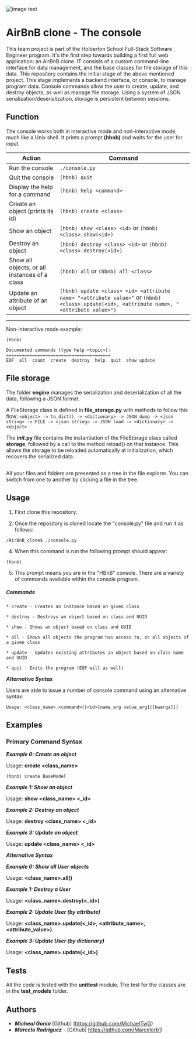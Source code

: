 ![image text](https://user-images.githubusercontent.com/105667144/196003373-c103b426-3eb8-418b-827b-c4a12c81745d.png)

#  AirBnB clone - The console



This team project is part of the Holberton School Full-Stack Software Engineer program. It's the first step towards building a first full web application: an AirBnB clone. IT consists of a custom command-line interface for data management, and the base classes for the storage of this data.
This repository contains the initial stage of the above mentioned project. This stage implements a backend interface, or console, to manage program data. Console commands allow the user to create, update, and destroy objects, as well as manage file storage. Using a system of JSON serialization/deserialization, storage is persistent between sessions.


## Function

The console works both in interactive mode and non-interactive mode, much like a Unix shell. It prints a prompt **(hbnb)** and waits for the user for input.

| Action | Command |
|--------------|------|
| Run the console |```./console.py```|
| Quit the console | ```(hbnb) quit``` |
| Display the help for a command | ```(hbnb) help <command>``` |
| Create an object (prints its id)|```(hbnb) create <class>``` |
| Show an object | `(hbnb) show <class> <id>` or `(hbnb) <class>.show(<id>)` |
| Destroy an object | `(hbnb) destroy <class> <id>` or `(hbnb) <class>.destroy(<id>)` |
| Show all objects, or all instances of a class | `(hbnb) all` or `(hbnb) all <class>` |
| Update an attribute of an object | `(hbnb) update <class> <id> <attribute name> "<attribute value>"` or `(hbnb) <class>.update(<id>, <attribute name>, "<attribute value>")` |
___________________________________________________________________

Non-interactive mode example:

```$ echo "help" | ./console.py
(hbnb)

Documented commands (type help <topic>):
========================================
EOF  all  count  create  destroy  help  quit  show update
```

## File storage

The folder  **engine** manages the serialization and deserialization of all the data, following a JSON format.

A FileStorage class is defined in  **file_storage.py**  with methods to follow this flow:  `<object> -> to_dict() -> <dictionary> -> JSON dump -> <json string> -> FILE -> <json string> -> JSON load -> <dictionary> -> <object>`

The  **_init_.py** file contains the instantiation of the FileStorage class called  **storage**, followed by a call to the method reload() on that instance. This allows the storage to be reloaded automatically at initialization, which recovers the serialized data.

## 

All your files and folders are presented as a tree in the file explorer. You can switch from one to another by clicking a file in the tree.

## Usage
1.  First clone this repository.
    
2.  Once the repository is cloned locate the "console.py" file and run it as follows:
    

```
/AirBnB_clone$ ./console.py

```

4.  When this command is run the following prompt should appear:

```
(hbnb)

```

5.  This prompt means you are in the "HBnB" console. There are a variety of commands available within the console program.

##### Commands

```
* create - Creates an instance based on given class

* destroy - Destroys an object based on class and UUID

* show - Shows an object based on class and UUID

* all - Shows all objects the program has access to, or all objects of a given class

* update - Updates existing attributes an object based on class name and UUID

* quit - Exits the program (EOF will as well)

```

***Alternative Syntax***

Users are able to issue a number of console command using an alternative syntax:

```
Usage: <class_name>.<command>([<id>[name_arg value_arg]|[kwargs]])

```



## Examples

### Primary Command Syntax ###

***Example 0: Create an object***

Usage: **create <class_name>**

```
(hbnb) create BaseModel

```


***Example 1: Show an object***

Usage: **show <class_name> <_id>**



***Example 2: Destroy an object***

Usage: **destroy <class_name> <_id>**


***Example 3: Update an object***

Usage: **update <class_name> <_id>**


***Alternative Syntax***

***Example 0: Show all User objects***

Usage: **<class_name>.all()**


***Example 1: Destroy a User***

Usage: **<class_name>.destroy(<_id>)**


***Example 2: Update User (by attribute)***

Usage: **<class_name>.update(<_id>, <attribute_name>, <attribute_value>)**


***Example 3: Update User (by dictionary)***

Usage: **<class_name>.update(<_id>)**


## Tests

All the code is tested with the  **unittest**  module. The test for the classes are in the **test_models** folder.

## Authors


- ***Micheal Gonia*** [Github] (https://github.com/MichaelTwG) 
-   ***Marcelo Rodriguez***  -  [Github] https://github.com/Marcelorb1) 
